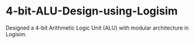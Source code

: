 # 4-bit-ALU-Design-using-Logisim
Designed a 4-bit Arithmetic Logic Unit (ALU) with modular architecture in Logisim.
